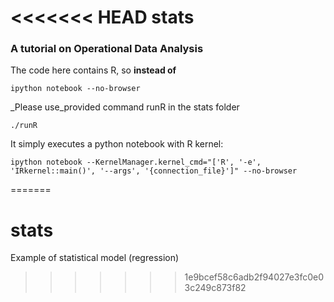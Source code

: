 <<<<<<< HEAD
stats
=====

### A tutorial on Operational Data Analysis

The code here contains R, so __instead of__
```
ipython notebook --no-browser
```

_Please use_provided command runR in the stats folder
```
./runR
```
It simply executes a python notebook with R kernel:
```
ipython notebook --KernelManager.kernel_cmd="['R', '-e', 'IRkernel::main()', '--args', '{connection_file}']" --no-browser
```
=======
# stats
Example of statistical model (regression)
>>>>>>> 1e9bcef58c6adb2f94027e3fc0e03c249c873f82
